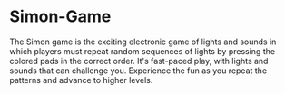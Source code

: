 # Simon-Game 
The Simon game is the exciting electronic game of lights and sounds in which players must repeat random sequences of lights by pressing the colored pads in the correct order. 
It's fast-paced play, with lights and sounds that can challenge you. Experience the fun as you repeat the patterns and advance to higher levels.

